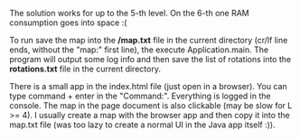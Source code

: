 The solution works for up to the 5-th level.
On the 6-th one RAM consumption goes into space :(

To run save the map into the __/map.txt__ file in the current directory
(cr/lf line ends, without the "map:" first line), the execute Application.main.
The program will output some log info and then save the list of rotations
into the __rotations.txt__ file in the current directory.

There is a small app in the index.html file (just open in a browser).
You can type command + enter in the "Command:".
Everything is logged in the console. The map in the page document is also clickable
(may be slow for L >= 4). I usually create a map with the browser app and then copy it into
the map.txt file (was too lazy to create a normal UI in the Java app itself :)).

